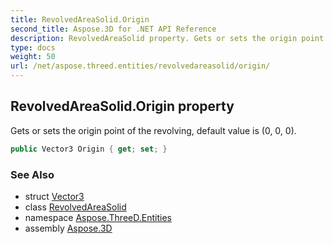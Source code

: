 ```yaml
---
title: RevolvedAreaSolid.Origin
second_title: Aspose.3D for .NET API Reference
description: RevolvedAreaSolid property. Gets or sets the origin point of the revolving default value is 0 0 0
type: docs
weight: 50
url: /net/aspose.threed.entities/revolvedareasolid/origin/
---
```

## RevolvedAreaSolid.Origin property

Gets or sets the origin point of the revolving, default value is (0, 0, 0).

```csharp
public Vector3 Origin { get; set; }
```

### See Also

* struct [Vector3](../../../aspose.threed.utilities/vector3/)
* class [RevolvedAreaSolid](../)
* namespace [Aspose.ThreeD.Entities](../../../aspose.threed.entities/)
* assembly [Aspose.3D](../../../)


